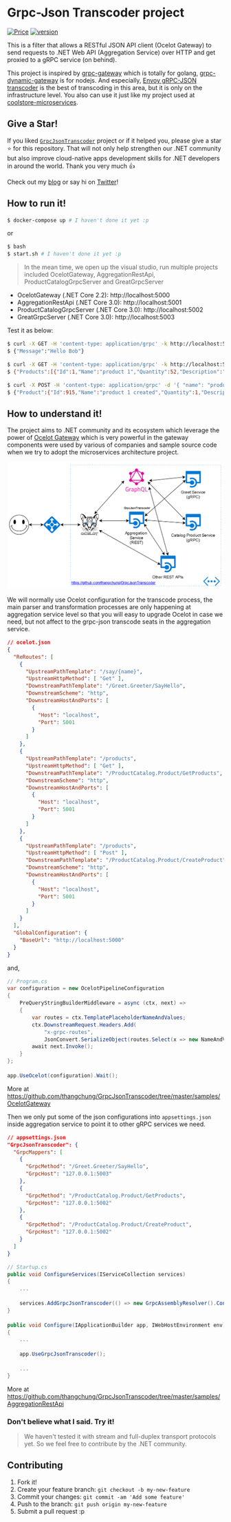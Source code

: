 # Grpc-Json Transcoder project

[![Price](https://img.shields.io/badge/price-FREE-0098f7.svg)](https://github.com/thangchung/GrpcJsonTranscoder/blob/master/LICENSE)
[![version](https://img.shields.io/nuget/v/GrpcJsonTranscoder.svg?label=version)](https://www.nuget.org/packages?q=GrpcJsonTranscoder)

This is a filter that allows a RESTful JSON API client (Ocelot Gateway) to send requests to .NET Web API (Aggregation Service) over HTTP and get proxied to a gRPC service (on behind).

This project is inspired by [grpc-gateway](https://github.com/grpc-ecosystem/grpc-gateway) which is totally for golang, [grpc-dynamic-gateway](https://github.com/konsumer/grpc-dynamic-gateway) is for nodejs. And especially, [Envoy gRPC-JSON transcoder](https://www.envoyproxy.io/docs/envoy/latest/configuration/http_filters/grpc_json_transcoder_filter) is the best of transcoding in this area, but it is only on the infrastructure level. You also can use it just like my project used at [coolstore-microservices](https://github.com/vietnam-devs/coolstore-microservices/blob/master/deploys/dockers/envoy-proxy/envoy.yaml).

## Give a Star!

If you liked [`GrpcJsonTranscoder`](https://github.com/thangchung/GrpcJsonTranscoder) project or if it helped you, please give a star :star: for this repository. That will not only help strengthen our .NET community but also improve cloud-native apps development skills for .NET developers in around the world. Thank you very much :+1:

Check out my [blog](https://medium.com/@thangchung) or say hi on [Twitter](https://twitter.com/thangchung)!

## How to run it!


```bash
$ docker-compose up # I haven't done it yet :p
```

or 

```bash
$ bash
$ start.sh # I haven't done it yet :p
```

> In the mean time, we open up the visual studio, run multiple projects included OcelotGateway, AggregationRestApi, ProductCatalogGrpcServer and GreatGrpcServer

- OcelotGateway (.NET Core 2.2): http://localhost:5000
- AggregationRestApi (.NET Core 3.0): http://localhost:5001
- ProductCatalogGrpcServer (.NET Core 3.0): http://localhost:5002
- GreatGrpcServer (.NET Core 3.0): http://localhost:5003

Test it as below:

```bash
$ curl -X GET -H 'content-type: application/grpc' -k http://localhost:5000/say/Bob
$ {"Message":"Hello Bob"}
```

```bash
$ curl -X GET -H 'content-type: application/grpc' -k http://localhost:5000/products
$ {"Products":[{"Id":1,"Name":"product 1","Quantity":52,"Description":"description of product 1"},...]}
```

```bash
$ curl -X POST -H 'content-type: application/grpc' -d '{ "name": "product 1", "quantity": 1, "description": "this is product 1" }' -k http://localhost:5000/products
$ {"Product":{"Id":915,"Name":"product 1 created","Quantity":1,"Description":"this is product 1 created"}}
```

## How to understand it!

The project aims to .NET community and its ecosystem which leverage the power of [Ocelot Gateway](https://github.com/ThreeMammals/Ocelot) which is very powerful in the gateway components were used by various of companies and sample source code when we try to adopt the microservices architecture project.

![](assets/overview.png)

We will normally use Ocelot configuration for the transcode process, the main parser and transformation processes are only happening at aggregation service level so that you will easy to upgrade Ocelot in case we need, but not affect to the grpc-json transcode seats in the aggregation service.

```json
// ocelot.json
{
  "ReRoutes": [
    {
      "UpstreamPathTemplate": "/say/{name}",
      "UpstreamHttpMethod": [ "Get" ],
      "DownstreamPathTemplate": "/Greet.Greeter/SayHello",
      "DownstreamScheme": "http",
      "DownstreamHostAndPorts": [
        {
          "Host": "localhost",
          "Port": 5001
        }
      ]
    },
    {
      "UpstreamPathTemplate": "/products",
      "UpstreamHttpMethod": [ "Get" ],
      "DownstreamPathTemplate": "/ProductCatalog.Product/GetProducts",
      "DownstreamScheme": "http",
      "DownstreamHostAndPorts": [
        {
          "Host": "localhost",
          "Port": 5001
        }
      ]
    },
    {
      "UpstreamPathTemplate": "/products",
      "UpstreamHttpMethod": [ "Post" ],
      "DownstreamPathTemplate": "/ProductCatalog.Product/CreateProduct",
      "DownstreamScheme": "http",
      "DownstreamHostAndPorts": [
        {
          "Host": "localhost",
          "Port": 5001
        }
      ]
    }
  ],
  "GlobalConfiguration": {
    "BaseUrl": "http://localhost:5000"
  }
}
```

and,

```csharp
// Program.cs
var configuration = new OcelotPipelineConfiguration
{
    PreQueryStringBuilderMiddleware = async (ctx, next) =>
    {
        var routes = ctx.TemplatePlaceholderNameAndValues;
        ctx.DownstreamRequest.Headers.Add(
            "x-grpc-routes",
            JsonConvert.SerializeObject(routes.Select(x => new NameAndValue { Name = x.Name, Value = x.Value })));
        await next.Invoke();
    }
};

app.UseOcelot(configuration).Wait();
```

More at https://github.com/thangchung/GrpcJsonTranscoder/tree/master/samples/OcelotGateway

Then we only put some of the json configurations into `appsettings.json` inside aggregation service to point it to other gRPC services we need.

```json
// appsettings.json
"GrpcJsonTranscoder": {
  "GrpcMappers": [
    {
      "GrpcMethod": "/Greet.Greeter/SayHello",
      "GrpcHost": "127.0.0.1:5003"
    },
    {
      "GrpcMethod": "/ProductCatalog.Product/GetProducts",
      "GrpcHost": "127.0.0.1:5002"
    },
    {
      "GrpcMethod": "/ProductCatalog.Product/CreateProduct",
      "GrpcHost": "127.0.0.1:5002"
    }
  ]
}
```

```csharp
// Startup.cs
public void ConfigureServices(IServiceCollection services)
{
    ...

    services.AddGrpcJsonTranscoder(() => new GrpcAssemblyResolver().ConfigGrpcAssembly(typeof(Greeter.GreeterClient).Assembly));
}

public void Configure(IApplicationBuilder app, IWebHostEnvironment env)
{
    ...

    app.UseGrpcJsonTranscoder();
    
    ...
}
```

More at https://github.com/thangchung/GrpcJsonTranscoder/tree/master/samples/AggregationRestApi

### **Don't believe what I said. Try it!**

> We haven't tested it with stream and full-duplex transport protocols yet. So we feel free to contribute by the .NET community.

## Contributing

1. Fork it!
2. Create your feature branch: `git checkout -b my-new-feature`
3. Commit your changes: `git commit -am 'Add some feature'`
4. Push to the branch: `git push origin my-new-feature`
5. Submit a pull request :p